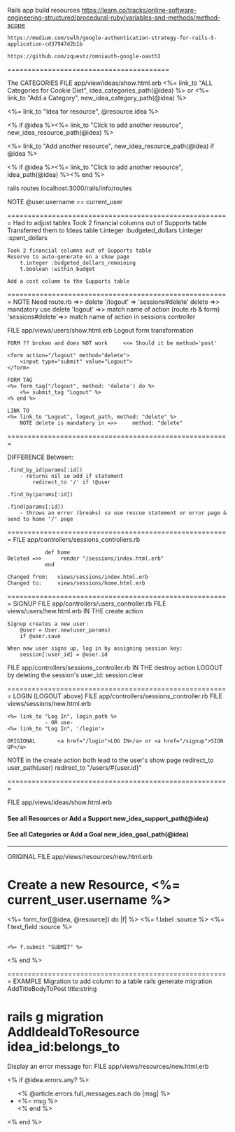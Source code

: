 









Rails app build resources
    https://learn.co/tracks/online-software-engineering-structured/procedural-ruby/variables-and-methods/method-scope

    https://medium.com/swlh/google-authentication-strategy-for-rails-5-application-cd37947d2b1b

    https://github.com/zquestz/omniauth-google-oauth2




========================================

The CATEGORIES
FILE app/view/ideas/show.html.erb
    <%= link_to "ALL Categories for Cookie Diet", idea_categories_path(@idea) %> or <%= link_to "Add a Category", new_idea_category_path(@idea) %>






<%= link_to "Idea for resource", @resource.idea %>


<% if @idea %><%= link_to "Click to add another resource", new_idea_resource_path(@idea) %>


<%= link_to "Add another resource", new_idea_resource_path(@idea) if @idea %>

<% if @idea %><%= link_to "Click to add another resource", idea_path(@idea) %><% end %>




rails routes
localhost:3000/rails/info/routes

NOTE @user.username == current_user

=======================================================
Had to adjust tables
    Took 2 financial columns out of Supports table
    Transferred them to Ideas table
        t.integer :budgeted_dollars
        t.integer :spent_dollars

    Took 2 financial columns out of Supports table
    Reserve to auto-generate on a show page
        t.integer :budgeted_dollars_remaining
        t.boolean :within_budget

    Add a cost column to the Supports table

=======================================================
NOTE Need route.rb =>>      delete '/logout' => 'sessions#delete'
                                delete          =>> mandatory use delete
                                'logout'        =>> match name of action (route.rb & form)
                                'sessions#delete'=>> match name of action in sessions controller

FILE app/views/users/show.html.erb
    Logout form transformation

    FORM ?? broken and does NOT work     <<= Should it be method='post'       

    <form action="/logout" method="delete">
        <input type="submit" value="Logout">
    </form>

    FORM TAG
    <%= form_tag("/logout", method: 'delete') do %>
        <%= submit_tag "Logout" %>
    <% end %>

    LINK TO
    <%= link_to "Logout", logout_path, method: "delete" %>
        NOTE delete is mandatory in =>>     method: "delete"

=======================================================

DIFFERENCE Between:

    .find_by_id(params[:id])
        - returns nil so add if statement
            redirect_to '/' if !@user

    .find_by(params[:id])

    .find(params[:id])
        - throws an error (breaks) so use rescue statement or error page & send to home '/' page


=======================================================
FILE app/controllers/sessions_controllers.rb

                def home
    Deleted =>>      render "/sessions/index.html.erb"
                end

    Changed from:   views/sessions/index.html.erb 
    Changed to:     views/sessions/home.html.erb
=======================================================
SIGNUP
FILE app/controllers/users_controller.rb
    FILE views/users/hew.html.erb
IN THE create action

    Signup creates a new user:
        @user = User.new(user_params)
        if @user.save

    When new user signs up, log in by assigning session key:
        session[:user_id] = @user.id

FILE app/controllers/sessions_controller.rb
IN THE destroy action
    LOGOUT by deleting the session's user_id:
        session.clear

=======================================================
LOGIN (LOGOUT above)
FILE app/controllers/sessions_controller.rb
    FILE views/sessions/new.html.erb

    <%= link_to "Log In", login_path %>
                - OR use-
    <%= link_to "Log In", '/login'>

    ORIGIONAL       <a href="/login">LOG IN</a> or <a href="/signup">SIGN UP</a>

NOTE in the create action both lead to the user's show page
    redirect_to user_path(user)
    redirect_to "/users/#{user.id}"

=======================================================

FILE app/views/ideas/show.html.erb

   <h4> See all Resources or Add a Support new_idea_support_path(@idea)</h4>
    <h4> See all Categories or Add a Goal new_idea_goal_path(@idea)</h4>

_____________
ORIGINAL
FILE app/views/resources/new.html.erb

<h1>Create a new Resource, <%= current_user.username %></h1>

<%= form_for([@idea, @resource]) do |f| %>
    <%= f.label :source %>
    <%= f.text_field :source %>
        </br></br>
    
    
    <%= f.submit "SUBMIT" %>

<% end %>

=======================================================
EXAMPLE Migration to add column to a table
rails generate migration AddTitleBodyToPost title:string

rails g migration AddIdeaIdToResource idea_id:belongs_to
=======================================================
Display an error message for:
FILE app/views/resources/new.html.erb

<% if @idea.errors.any? %>
<ul>
<% @article.errors.full_messages.each do |msg| %>
  <li><%= msg %></li>
<% end %>
</ul>
<% end %>


